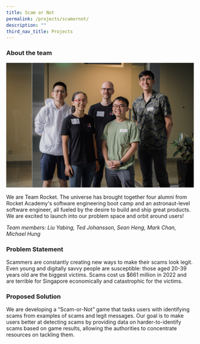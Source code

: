 ```yaml
---
title: Scam or Not
permalink: /projects/scamornot/
description: ""
third_nav_title: Projects
---
```

### About the team

![](/images/team%20rocket.jpeg)

We are Team Rocket. The universe has brought together four alumni from Rocket Academy's software engineering boot camp and an astronaut-level software engineer, all fueled by the desire to build and ship great products. We are excited to launch into our problem space and orbit around users!

*Team members: Liu Yabing, Ted Johansson, Sean Heng, Mark Chan, Michael Hung*

### Problem Statement

Scammers are constantly creating new ways to make their scams look legit. Even young and digitally savvy people are susceptible: those aged 20-39 years old are the biggest victims. Scams cost us $661 million in 2022 and are terrible for Singapore economically and catastrophic for the victims.

### Proposed Solution

We are developing a “Scam-or-Not” game that tasks users with identifying scams from examples of scams and legit messages. Our goal is to make users better at detecting scams by providing data on harder-to-identify scams based on game results, allowing the authorities to concentrate resources on tackling them.